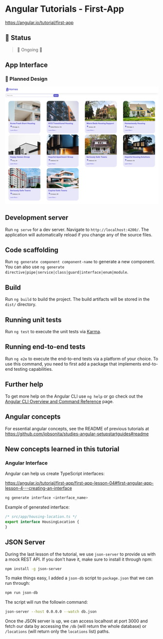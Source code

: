 # Angular Tutorials - First-App

https://angular.io/tutorial/first-app

## :hammer: Status

> :construction: Ongoing :wrench:

## App Interface

### :iphone: Planned Design

<p align="center"><img alt="Planned design" title="Angular Homes Planned Design" src="./.github/homes-app-landing-page.png" /></p>

<!--### :tada: Final Result

<p align="center"><img alt="Final result" title="Angular Homes Final Interface" src="./.github/homes-app-landing-page-final.png" /></p>-->

## Development server

Run `ng serve` for a dev server. Navigate to `http://localhost:4200/`. The application will automatically reload if you change any of the source files.

## Code scaffolding

Run `ng generate component component-name` to generate a new component. You can also use `ng generate directive|pipe|service|class|guard|interface|enum|module`.

## Build

Run `ng build` to build the project. The build artifacts will be stored in the `dist/` directory.

## Running unit tests

Run `ng test` to execute the unit tests via [Karma](https://karma-runner.github.io).

## Running end-to-end tests

Run `ng e2e` to execute the end-to-end tests via a platform of your choice. To use this command, you need to first add a package that implements end-to-end testing capabilities.

## Further help

To get more help on the Angular CLI use `ng help` or go check out the [Angular CLI Overview and Command Reference](https://angular.io/cli) page.

## Angular concepts

For essential angular concepts, see the README of previous tutorials at https://github.com/jobsonita/studies-angular-setupstartguides#readme

## New concepts learned in this tutorial

### Angular Interface

Angular can help us create TypeScript interfaces:

https://angular.io/tutorial/first-app/first-app-lesson-04#first-angular-app-lesson-4---creating-an-interface

```bash
ng generate interface <interface_name>
```

Example of generated interface:

```typescript
/* src/app/housing-location.ts */
export interface HousingLocation {
}
```

## JSON Server

During the last lesson of the tutorial, we use `json-server` to provide us with a mock REST API. If you don't have it, make sure to install it through npm:

```bash
npm install -g json-server
```

To make things easy, I added a `json-db` script to `package.json` that we can run through:

```bash
npm run json-db
```

The script will run the followin command:

```bash
json-server --host 0.0.0.0 --watch db.json
```

Once the JSON server is up, we can access localhost at port 3000 and fetch our data by accessing the `/db` (will return the whole database) or `/locations` (will return only the `locations` list) paths.
